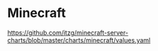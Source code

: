 # Minecraft

https://github.com/itzg/minecraft-server-charts/blob/master/charts/minecraft/values.yaml
